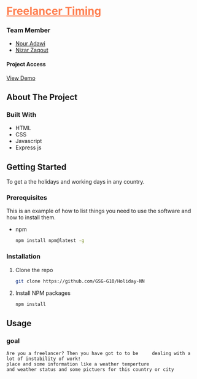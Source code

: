 <br />
<h1>
  <a style="color:coral" href="https://github.com/GSG-G10/Mapi">
    Freelancer Timing
  </a>
</h1>

<!-- Team Members -->
### Team Member
* [Nour Adawi](https://github.com/NourAdawi)
* [Nizar Zaqout](https://github.com/Nizar7zak)
#### Project Access
[View Demo](https://freelancer-timing9.herokuapp.com/) 
<!-- ABOUT THE PROJECT -->
## About The Project
### Built With
* HTML
* CSS
* Javascript
* Express js



<!-- GETTING STARTED -->
## Getting Started

To get a the holidays and working days in any country.

### Prerequisites

This is an example of how to list things you need to use the software and how to install them.
* npm
  ```sh
  npm install npm@latest -g
  ```

### Installation

1. Clone the repo
   ```sh
   git clone https://github.com/GSG-G10/Holiday-NN
   ```
2. Install NPM packages
   ```sh
   npm install
   ```


<!-- USAGE EXAMPLES -->
## Usage
### goal
    Are you a freelancer? Then you have got to to be     dealing with a lot of instability of work!
    place and some information like a weather temperture
    and weather status and some pictuers for this country or city
